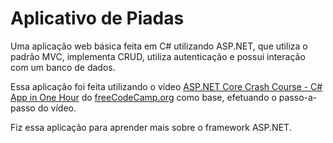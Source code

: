# Aplicativo de Piadas

Uma aplicação web básica feita em C# utilizando ASP.NET, que utiliza o padrão MVC, implementa CRUD, utiliza autenticação e possui interação com um banco de dados.

Essa aplicação foi feita utilizando o vídeo [ASP.NET Core Crash Course - C# App in One Hour](https://youtu.be/BfEjDD8mWYg) do [freeCodeCamp.org](https://www.freecodecamp.org/learn) como base, efetuando o passo-a-passo do vídeo.

Fiz essa aplicação para aprender mais sobre o framework ASP.NET.
